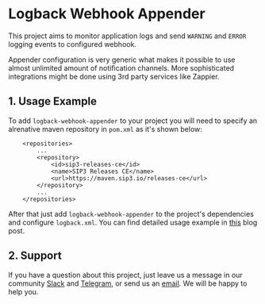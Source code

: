 # Logback Webhook Appender

This project aims to monitor application logs and send `WARNING` and `ERROR` logging events to configured webhook.

Appender configuration is very generic what makes it possible to use almost unlimited amount of notification channels.
More sophisticated integrations might be done using 3rd party services like Zappier.

## 1. Usage Example

To add `logback-webhook-appender` to your project you will need to specify an alrenative maven repository in `pom.xml`
as it's shown below:

```
    <repositories>
        ...
        <repository>
            <id>sip3-releases-ce</id>
            <name>SIP3 Releases CE</name>
            <url>https://maven.sip3.io/releases-ce</url>
        </repository>
        ...
    </repositories>
```

After that just add `logback-webhook-appender` to the project's dependencies and configure `logback.xml`. You can find
detailed usage example
in [this](https://dev.to/sip3/how-to-monitor-remote-jvm-applications-with-logback-webhook-appender-2oc5) blog post.

## 2. Support

If you have a question about this project, just leave us a message in our
community [Slack](https://join.slack.com/t/sip3-community/shared_invite/enQtOTIyMjg3NDI0MjU3LWUwYzhlOTFhODYxMTEwNjllYjZjNzc1M2NmM2EyNDM0ZjJmNTVkOTg1MGQ3YmFmNWU5NjlhOGI3MWU1MzUwMjE)
and [Telegram](https://t.me/sip3io), or send us an [email](mailto:support@sip3.io). We will be happy to help you.   
